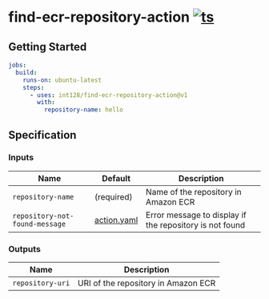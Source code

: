 # find-ecr-repository-action [![ts](https://github.com/int128/find-ecr-repository-action/actions/workflows/ts.yaml/badge.svg)](https://github.com/int128/find-ecr-repository-action/actions/workflows/ts.yaml)

## Getting Started

```yaml
jobs:
  build:
    runs-on: ubuntu-latest
    steps:
      - uses: int128/find-ecr-repository-action@v1
        with:
          repository-name: hello
```

## Specification

### Inputs

| Name                           | Default                    | Description                                             |
| ------------------------------ | -------------------------- | ------------------------------------------------------- |
| `repository-name`              | (required)                 | Name of the repository in Amazon ECR                    |
| `repository-not-found-message` | [action.yaml](action.yaml) | Error message to display if the repository is not found |

### Outputs

| Name             | Description                         |
| ---------------- | ----------------------------------- |
| `repository-uri` | URI of the repository in Amazon ECR |
